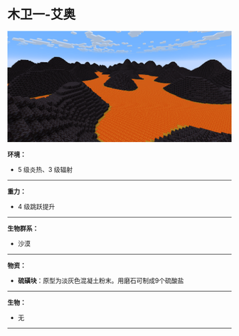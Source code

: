 # 木卫一-艾奥

![木卫一-艾奥](image/5.png)

**环境：**

- 5 级炎热、3 级辐射

------

**重力：**

- 4 级跳跃提升

------

**生物群系：**

- 沙漠

------


**物资：**

- **硫磺块**：原型为淡灰色混凝土粉末。用磨石可制成9个硫酸盐

------

**生物：**

- 无

------

